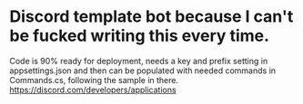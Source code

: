 # Discord template bot because I can't be fucked writing this every time.
Code is 90% ready for deployment, needs a key and prefix setting in appsettings.json and then can be populated with needed commands in Commands.cs, following the sample in there.
https://discord.com/developers/applications